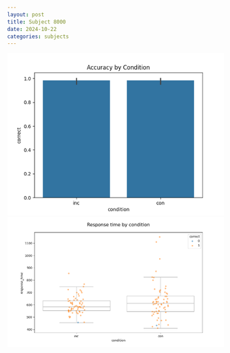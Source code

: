 ```yaml
---
layout: post
title: Subject 8000
date: 2024-10-22
categories: subjects
---
```


![](data/8000/run-21/8000_NF_acc.png)
![](data/8000/run-21/8000_NF_rt.png)
